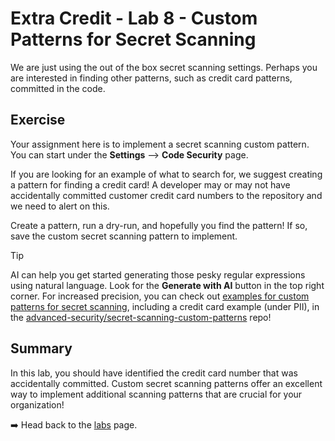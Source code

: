 # Extra Credit - Lab 8 - Custom Patterns for Secret Scanning

We are just using the out of the box secret scanning settings. Perhaps you are interested in finding other patterns, such as credit card patterns, committed in the code.


## Exercise

Your assignment here is to implement a secret scanning custom pattern. You can start under the **Settings** --> **Code Security** page.

If you are looking for an example of what to search for, we suggest creating a pattern for finding a credit card! A developer may or may not have accidentally committed customer credit card numbers to the repository and we need to alert on this.

Create a pattern, run a dry-run, and hopefully you find the pattern! If so, save the custom secret scanning pattern to implement.


> [!TIP]
> AI can help you get started generating those pesky regular expressions using natural language.  Look for the **Generate with AI** button in the top right corner.
> For increased precision, you can check out [examples for custom patterns for secret scanning](https://github.com/advanced-security/secret-scanning-custom-patterns/tree/main?tab=readme-ov-file#personally-identifiable-information-pii), including a credit card example (under PII), in the [advanced-security/secret-scanning-custom-patterns](https://github.com/advanced-security/secret-scanning-custom-patterns/tree/main?tab=readme-ov-file#personally-identifiable-information-pii) repo!

## Summary

In this lab, you should have identified the credit card number that was accidentally committed. Custom secret scanning patterns offer an excellent way to implement additional scanning patterns that are crucial for your organization!

➡️ Head back to the [labs](README.md) page.
